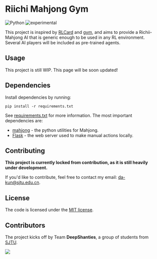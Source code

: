 # Riichi Mahjong Gym

![Python](https://img.shields.io/badge/Python-3776AB?style=for-the-badge&logo=python&logoColor=white) ![experimental](http://badges.github.io/stability-badges/dist/experimental.svg)

This project is inspired by [RLCard](https://rlcard.org/) and [gym](https://gym.openai.com/), and aims to provide a Richii-Mahjong AI that is generic enough to be used in any RL environment. Several AI players will be included as pre-trained agents.

## Usage

This project is still WIP. This page will be soon updated!

## Dependencies

Install dependencies by running:

```
pip install -r requirements.txt
```

See [requirements.txt](requirements.txt) for more information. The most important dependencies are:

* [mahjong](https://github.com/MahjongRepository/mahjong) - the python utilities for Mahjong.
* [Flask](https://flask.palletsprojects.com/en/1.1.x/index.html) - the web server used to make manual actions locally.

## Contributing

**This project is currently locked from contribution, as it is still heavily under development.**

If you'd like to contribute, feel free to contact my email: [da-kun@sjtu.edu.cn](mailto:da-kun@sjtu.edu.cn).

## License

The code is licensed under the [MIT license](LICENSE).

## Contributors

The project kicks off by Team **DeepShanties**, a group of students from [SJTU](https://sjtu.edu.cn/).

![](https://www.gravatar.com/avatar/6821883522332143bda79005113c8214?s=128)
